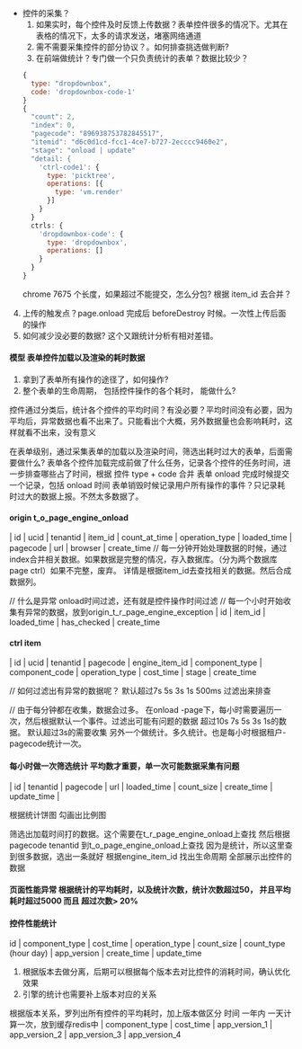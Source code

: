 - 控件的采集？
  1. 如果实时，每个控件及时反馈上传数据？表单控件很多的情况下。尤其在表格的情况下，太多的请求发送，堵塞网络通道
  2. 需不需要采集控件的部分协议？。如何排查挑选做判断?
  3. 在前端做统计？专门做一个只负责统计的表单？数据比较少？
  ```js
  {
    type: "dropdownbox",
    code: 'dropdownbox-code-1'
  }
  {
    "count": 2,
    "index": 0,
    "pagecode": "896938753782845517",
    "itemid": "d6c0d1cd-fcc1-4ce7-b727-2ecccc9460e2",
    "stage": "onload | update"
    "detail: {
      'ctrl-code1': {
        type: 'picktree',
        operations: [{
          type: 'vm.render'
        }]
      }
    }
    ctrls: {
      'dropdownbox-code': {
        type: 'dropdownbox',
        operations: []
      }
    }
  }
  ```
  chrome 7675 个长度，如果超过不能提交，怎么分包? 根据 item_id 去合并？

4. 上传的触发点？page.onload 完成后 beforeDestroy 时候。一次性上传后面的操作
5. 如何减少没必要的数据? 这个又跟统计分析有相对差错。

#### 模型 表单控件加载以及渲染的耗时数据

1. 拿到了表单所有操作的途径了，如何操作?
2. 整个表单的生命周期， 包括控件操作的各个耗时， 能做什么?

控件通过分类后，统计各个控件的平均时间？有没必要？平均时间没有必要，因为平均后，异常数据也看不出来了。只能看出个大概，另外数据量也会影响耗时，这样就看不出来，没有意义

在表单级别，通过采集表单的加载以及渲染时间，筛选出耗时过大的表单，后面需要做什么? 表单各个控件加载完成前做了什么任务，记录各个控件的任务时间，进一步排查哪些占了时间，根据 控件 type + code 合并
表单 onload 完成时候提交一个记录，包括 onload 时间
表单销毁时候记录用户所有操作的事件？只记录耗时过大的数据上报。不然太多数据了。

#### origin t_o_page_engine_onload
| id | ucid | tenantid | item_id | count_at_time | operation_type | loaded_time | pagecode | url | browser | create_time
// 每一分钟开始处理数据的时候，通过index合并相关数据。如果数据是完整的情况，存入数据库。（分为两个数据库page ctrl）如果不完整，废弃。
详情是根据item_id去查找相关的数据。然后合成数据列。

// 什么是异常 onload时间过滤，还有就是控件操作时间过滤
// 每一个小时开始收集有异常的数据，放到origin_t_r_page_engine_exception
| id | item_id | loaded_time | has_checked | create_time

#### ctrl item
| id | ucid | tenantid | pagecode | engine_item_id | component_type | component_code | operation_type | cost_time | stage | create_time

// 如何过滤出有异常的数据呢？ 默认超过7s 5s 3s 1s 500ms 过滤出来排查

// 由于每分钟都在收集，数据会过多。
在onload -page下，每小时需要遍历一次，然后根据默认一个事件。过滤出可能有问题的数据
超过10s  7s 5s 3s 1s的数据。
默认超过3s的需要收集
另外一个做统计。多久统计。也是每小时根据租户-pagecode统计一次。

#### 每小时做一次筛选统计 平均数才重要，单一次可能数据采集有问题
| id | tenantid | pagecode | url | loaded_time | count_size | create_time | update_time |


根据统计饼图 勾画出比例图

筛选出加载时间打的数据。这个需要在t_r_page_engine_onload上查找
然后根据 pagecode tenantid  到t_o_page_engine_onload上查找 因为是统计，所以这里查到很多数据，选出一条就好
根据engine_item_id 找出生命周期 全部展示出控件的数据


####  页面性能异常  根据统计的平均耗时，以及统计次数，统计次数超过50， 并且平均耗时超过5000 而且 超过次数> 20%

#### 控件性能统计
id | component_type | cost_time | operation_type | count_size | count_type (hour day) | app_version | create_time | update_time


1. 根据版本去做分离，后期可以根据每个版本去对比控件的消耗时间，确认优化效果
2. 引擎的统计也需要补上版本对应的关系

根据版本关系，罗列出所有控件的平均耗时，加上版本做区分 时间 一年内 一天计算一次，放到缓存redis中
| component_type | cost_time | app_version_1 | app_version_2 | app_version_3 | app_version_4